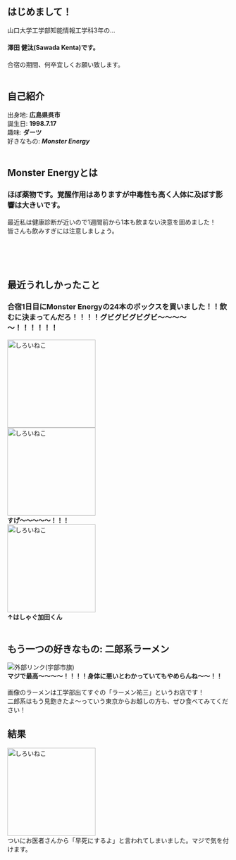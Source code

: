 ## はじめまして！  
山口大学工学部知能情報工学科3年の...<br>
#### 澤田 健汰(Sawada Kenta)です。  
合宿の期間、何卒宜しくお願い致します。  
<br>
## 自己紹介
出身地: **広島県呉市**<br>
誕生日: **1998.7.17**<br>
趣味: **ダーツ**<br>
好きなもの: ***Monster Energy***<br><br>
## Monster Energyとは<br>
### ほぼ薬物です。覚醒作用はありますが中毒性も高く人体に及ぼす影響は大きいです。<br>
最近私は健康診断が近いので1週間前から1本も飲まない決意を固めました！<br>
皆さんも飲みすぎには注意しましょう。<br><br><br><br><br>
## 最近うれしかったこと<br>
### 合宿1日目にMonster Energyの24本のボックスを買いました！！飲むに決まってんだろ！！！！グビグビグビグビ～～～～～！！！！！！<br>
<img width="200px" alt="しろいねこ" src="https://pbs.twimg.com/media/EEUaCiPUUAAhYcS?format=jpg&name=4096x4096"><br>
<img width="200px" alt="しろいねこ" src="https://pbs.twimg.com/media/EEUaCiRVAAA-MUU?format=jpg&name=4096x4096"><br>
**すげ～～～～～！！！**<br>
<img width="200px" alt="しろいねこ" src="https://pbs.twimg.com/media/EEUaCiPVUAMEZYx?format=jpg&name=large"><br>
**↑はしゃぐ加田くん**<br><br>
## もう一つの好きなもの: 二郎系ラーメン<br>
![外部リンク(宇部市旗)](https://pbs.twimg.com/media/EEUbgxuUEAAr-Hu?format=jpg&name=small)<br>
**マジで最高～～～～！！！！身体に悪いとわかっていてもやめらんね～～！！**<br><br>
画像のラーメンは工学部出てすぐの「ラーメン祐三」というお店です！<br>
二郎系はもう見飽きたよ～っていう東京からお越しの方も、ぜひ食べてみてください！<br>
## 結果<br>
<img width="200px" alt="しろいねこ" src="https://www.pakutaso.com/shared/img/thumb/00_PP38_PP_TP_V.jpg"><br>
ついにお医者さんから「早死にするよ」と言われてしまいました。マジで気を付けます。

